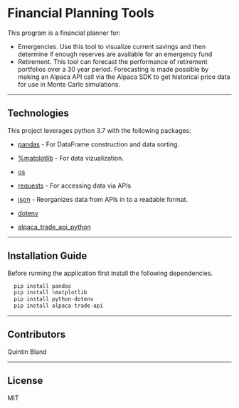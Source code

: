 # Financial Planning Tools

This program is a financial planner for:
* Emergencies. Use this tool to visualize current savings and then determine if enough reserves are available for an emergency fund
* Retirement. This tool can forecast the performance of retirement portfolios over a 30 year period. Forecasting is made possible by making an Alpaca API call via the Alpaca SDK to get historical price data for use in Monte Carlo simulations.

---

## Technologies

This project leverages python 3.7 with the following packages:

* [pandas](https://github.com/pandas-dev/pandas) - For DataFrame construction and data sorting.

* [%matplotlib](https://github.com/matplotlib/matplotlib) - For data vizualization.

* [os](https://docs.python.org/3/library/os.html)

* [requests](https://realpython.com/python-requests/) - For accessing data via APIs

* [json](https://docs.python.org/3/library/json.html) - Reorganizes data from APIs in to a readable format.

* [dotenv](https://pypi.org/project/python-dotenv/)

* [alpaca_trade_api_python](https://github.com/alpacahq/alpaca-trade-api-python/) 

---

## Installation Guide

Before running the application first install the following dependencies.


```python
  pip install pandas
  pip install %matplotlib
  pip install python-dotenv
  pip install alpaca-trade-api
```

---

## Contributors

Quintin Bland

---

## License

MIT
